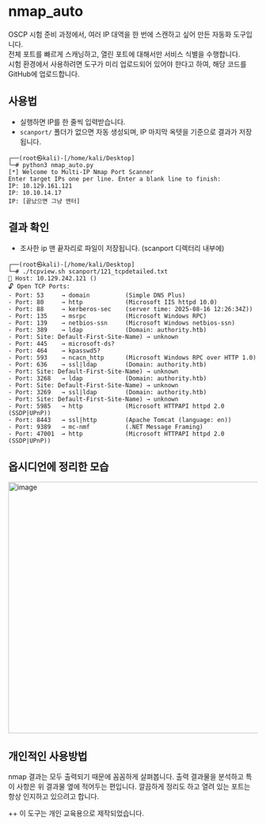 # nmap_auto

OSCP 시험 준비 과정에서, 여러 IP 대역을 한 번에 스캔하고 싶어 만든 자동화 도구입니다.  
전체 포트를 빠르게 스캐닝하고, 열린 포트에 대해서만 서비스 식별을 수행합니다.  
시험 환경에서 사용하려면 도구가 미리 업로드되어 있어야 한다고 하여, 해당 코드를 GitHub에 업로드합니다.


## 사용법
- 실행하면 IP를 한 줄씩 입력받습니다.
- `scanport/` 폴더가 없으면 자동 생성되며, IP 마지막 옥텟을 기준으로 결과가 저장됩니다.

```
┌──(root㉿kali)-[/home/kali/Desktop]
└─# python3 nmap_auto.py                        
[*] Welcome to Multi-IP Nmap Port Scanner
Enter target IPs one per line. Enter a blank line to finish:
IP: 10.129.161.121
IP: 10.10.14.17
IP: [끝났으면 그냥 엔터]

```

## 결과 확인
- 조사한 ip 맨 끝자리로 파일이 저장됩니다. (scanport 디렉터리 내부에)
```
┌──(root㉿kali)-[/home/kali/Desktop]
└─# ./tcpview.sh scanport/121_tcpdetailed.txt                                                
📡 Host: 10.129.242.121 ()
🔓 Open TCP Ports:
- Port: 53     → domain          (Simple DNS Plus)
- Port: 80     → http            (Microsoft IIS httpd 10.0)
- Port: 88     → kerberos-sec    (server time: 2025-08-16 12:26:34Z))
- Port: 135    → msrpc           (Microsoft Windows RPC)
- Port: 139    → netbios-ssn     (Microsoft Windows netbios-ssn)
- Port: 389    → ldap            (Domain: authority.htb)
- Port: Site: Default-First-Site-Name) → unknown        
- Port: 445    → microsoft-ds?  
- Port: 464    → kpasswd5?      
- Port: 593    → ncacn_http      (Microsoft Windows RPC over HTTP 1.0)
- Port: 636    → ssl|ldap        (Domain: authority.htb)
- Port: Site: Default-First-Site-Name) → unknown        
- Port: 3268   → ldap            (Domain: authority.htb)
- Port: Site: Default-First-Site-Name) → unknown        
- Port: 3269   → ssl|ldap        (Domain: authority.htb)
- Port: Site: Default-First-Site-Name) → unknown        
- Port: 5985   → http            (Microsoft HTTPAPI httpd 2.0 (SSDP|UPnP))
- Port: 8443   → ssl|http        (Apache Tomcat (language: en))
- Port: 9389   → mc-nmf          (.NET Message Framing)
- Port: 47001  → http            (Microsoft HTTPAPI httpd 2.0 (SSDP|UPnP))

```
## 옵시디언에 정리한 모습
<img width="670" height="508" alt="image" src="https://github.com/user-attachments/assets/e2f15f65-b3b8-48a7-80a8-25e027459e27" />



## 개인적인 사용방법
nmap 결과는 모두 출력되기 때문에 꼼꼼하게 살펴봅니다.
출력 결과물을 분석하고 특이 사항은 위 결과물 옆에 적어두는 편입니다. 
깔끔하게 정리도 하고 열려 있는 포트는 항상 인지하고 있으려고 합니다. 

++
이 도구는 개인 교육용으로 제작되었습니다.
